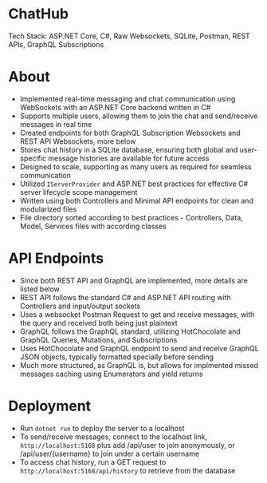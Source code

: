 # ChatHub
Tech Stack: ASP.NET Core, C#, Raw Websockets, SQLite, Postman, REST APIs, GraphQL Subscriptions

# About
* Implemented real-time messaging and chat communication using WebSockets with an ASP.NET Core backend written in C#
* Supports multiple users, allowing them to join the chat and send/receive messages in real time
* Created endpoints for both GraphQL Subscription Websockets and REST API Websockets, more below
* Stores chat history in a SQLite database, ensuring both global and user-specific message histories are available for future access
* Designed to scale, supporting as many users as required for seamless communication
* Utilized `IServerProvider` and ASP.NET best practices for effective C# server lifecycle scope management
* Written using both Controllers and Minimal API endpoints for clean and modularized files
* File directory sorted according to best practices - Controllers, Data, Model, Services files with according classes

# API Endpoints
* Since both REST API and GraphQL are implemented, more details are listed below
* REST API follows the standard C# and ASP.NET API routing with Controllers and input/output sockets
* Uses a websocket Postman Request to get and receive messages, with the query and received both being just plaintext
* GraphQL follows the GraphQL standard, utilizing HotChocolate and GraphQL Queries, Mutations, and Subscriptions 
* Uses HotChocolate and GraphQL endpoint to send and receive GraphQL JSON objects, typically formatted specially before sending
* Much more structured, as GraphQL is, but allows for implmented missed messages caching using Enumerators and yield returns

# Deployment
* Run `dotnet run` to deploy the server to a localhost
* To send/receive messages, connect to the localhost link, `http://localhost:5168` plus add /api/user to join anonymously, or /api/user/{username} to join under a certain username
* To access chat history, run a GET request to `http://localhost:5168/api/history` to retrieve from the database
